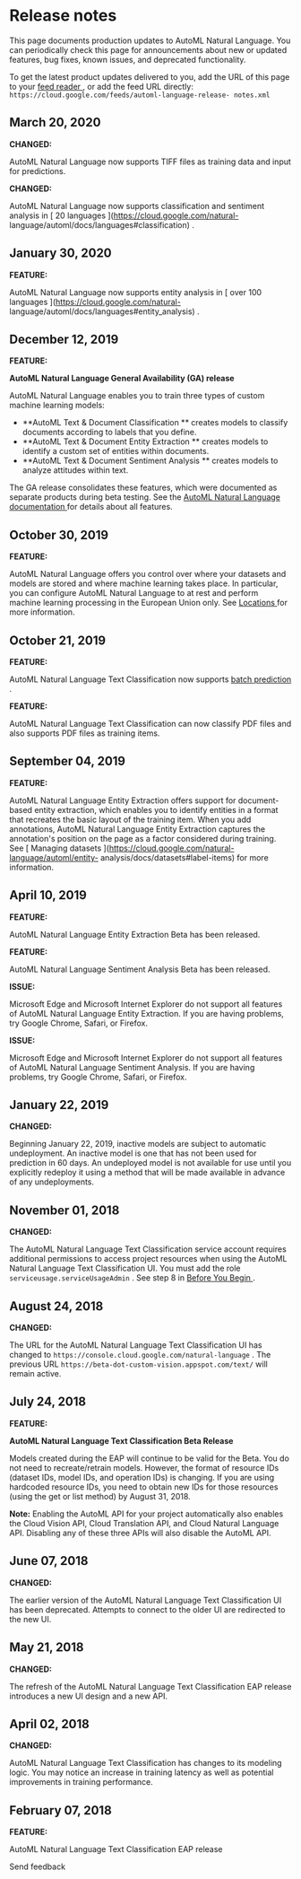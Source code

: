 #  Release notes

This page documents production updates to AutoML Natural Language. You can
periodically check this page for announcements about new or updated features,
bug fixes, known issues, and deprecated functionality.

To get the latest product updates delivered to you, add the URL of this page
to your [ feed reader
](https://wikipedia.org/wiki/Comparison_of_feed_aggregators) , or add the feed
URL directly: ` https://cloud.google.com/feeds/automl-language-release-
notes.xml `

##  March 20, 2020

**CHANGED:**

AutoML Natural Language now supports TIFF files as training data and input for
predictions.

**CHANGED:**

AutoML Natural Language now supports classification and sentiment analysis in
[ 20 languages ](https://cloud.google.com/natural-
language/automl/docs/languages#classification) .

##  January 30, 2020

**FEATURE:**

AutoML Natural Language now supports entity analysis in [ over 100 languages
](https://cloud.google.com/natural-
language/automl/docs/languages#entity_analysis) .

##  December 12, 2019

**FEATURE:**

**AutoML Natural Language General Availability (GA) release**

AutoML Natural Language enables you to train three types of custom machine
learning models:

  * **AutoML Text & Document Classification ** creates models to classify documents according to labels that you define. 
  * **AutoML Text & Document Entity Extraction ** creates models to identify a custom set of entities within documents. 
  * **AutoML Text & Document Sentiment Analysis ** creates models to analyze attitudes within text. 

The GA release consolidates these features, which were documented as separate
products during beta testing. See the [ AutoML Natural Language documentation
](https://cloud.google.com/natural-language/automl/docs/) for details about
all features.

##  October 30, 2019

**FEATURE:**

AutoML Natural Language offers you control over where your datasets and models
are stored and where machine learning takes place. In particular, you can
configure AutoML Natural Language to at rest and perform machine learning
processing in the European Union only. See [ Locations
](https://cloud.google.com/natural-language/automl/docs/locations) for more
information.

##  October 21, 2019

**FEATURE:**

AutoML Natural Language Text Classification now supports [ batch prediction
](https://cloud.google.com/natural-language/automl/docs/predict) .

**FEATURE:**

AutoML Natural Language Text Classification can now classify PDF files and
also supports PDF files as training items.

##  September 04, 2019

**FEATURE:**

AutoML Natural Language Entity Extraction offers support for document-based
entity extraction, which enables you to identify entities in a format that
recreates the basic layout of the training item. When you add annotations,
AutoML Natural Language Entity Extraction captures the annotation's position
on the page as a factor considered during training. See [ Managing datasets
](https://cloud.google.com/natural-language/automl/entity-
analysis/docs/datasets#label-items) for more information.

##  April 10, 2019

**FEATURE:**

AutoML Natural Language Entity Extraction Beta has been released.

**FEATURE:**

AutoML Natural Language Sentiment Analysis Beta has been released.

**ISSUE:**

Microsoft Edge and Microsoft Internet Explorer do not support all features of
AutoML Natural Language Entity Extraction. If you are having problems, try
Google Chrome, Safari, or Firefox.

**ISSUE:**

Microsoft Edge and Microsoft Internet Explorer do not support all features of
AutoML Natural Language Sentiment Analysis. If you are having problems, try
Google Chrome, Safari, or Firefox.

##  January 22, 2019

**CHANGED:**

Beginning January 22, 2019, inactive models are subject to automatic
undeployment. An inactive model is one that has not been used for prediction
in 60 days. An undeployed model is not available for use until you explicitly
redeploy it using a method that will be made available in advance of any
undeployments.

##  November 01, 2018

**CHANGED:**

The AutoML Natural Language Text Classification service account requires
additional permissions to access project resources when using the AutoML
Natural Language Text Classification UI. You must add the role `
serviceusage.serviceUsageAdmin ` . See step 8 in [ Before You Begin
](https://cloud.google.com/natural-language/automl/docs/before-you-begin) .

##  August 24, 2018

**CHANGED:**

The URL for the AutoML Natural Language Text Classification UI has changed to
` https://console.cloud.google.com/natural-language ` . The previous URL `
https://beta-dot-custom-vision.appspot.com/text/ ` will remain active.

##  July 24, 2018

**FEATURE:**

**AutoML Natural Language Text Classification Beta Release**

Models created during the EAP will continue to be valid for the Beta. You do
not need to recreate/retrain models. However, the format of resource IDs
(dataset IDs, model IDs, and operation IDs) is changing. If you are using
hardcoded resource IDs, you need to obtain new IDs for those resources (using
the get or list method) by August 31, 2018.

**Note:** Enabling the AutoML API for your project automatically also enables
the Cloud Vision API, Cloud Translation API, and Cloud Natural Language API.
Disabling any of these three APIs will also disable the AutoML API.

##  June 07, 2018

**CHANGED:**

The earlier version of the AutoML Natural Language Text Classification UI has
been deprecated. Attempts to connect to the older UI are redirected to the new
UI.

##  May 21, 2018

**CHANGED:**

The refresh of the AutoML Natural Language Text Classification EAP release
introduces a new UI design and a new API.

##  April 02, 2018

**CHANGED:**

AutoML Natural Language Text Classification has changes to its modeling logic.
You may notice an increase in training latency as well as potential
improvements in training performance.

##  February 07, 2018

**FEATURE:**

AutoML Natural Language Text Classification EAP release

Send feedback

